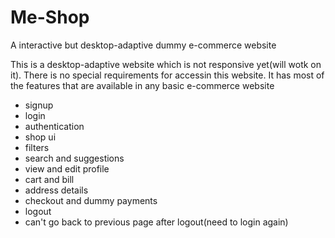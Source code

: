 # Me-Shop
A interactive but desktop-adaptive dummy e-commerce website

This is a desktop-adaptive website which is not responsive yet(will wotk on it).
There is no special requirements for accessin this website.
It has most of the features that are available in any basic e-commerce website
- signup
- login
- authentication
- shop ui
- filters
- search and suggestions
- view and edit profile
- cart and bill
- address details
- checkout and dummy payments
- logout
- can't go back to previous page after logout(need to login again)
